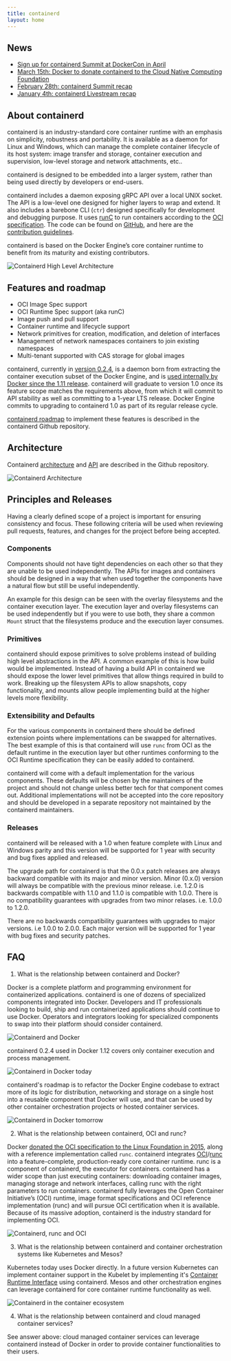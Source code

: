 ```yaml
---
title: containerd
layout: home
---
```


## News

* [Sign up for containerd Summit at DockerCon in April](dockercon-summit)
* [March 15th: Docker to donate containerd to the Cloud Native Computing Foundation](https://blog.docker.com/2017/03/docker-donates-containerd-to-cncf/)
* [February 28th: containerd Summit recap](https://blog.docker.com/2017/02/containerd-summit-recap-slides-videos-meeting-notes/)
* [January 4th: containerd Livestream recap](https://blog.docker.com/2017/01/containerd-livestream-recap)

## About containerd

containerd is an industry-standard core container runtime with an emphasis on simplicity, robustness and portability. It is available as a daemon for Linux and Windows, which can manage the complete container lifecycle of its host system: image transfer and storage, container execution and supervision, low-level storage and network attachments, etc..

containerd is designed to be embedded into a larger system, rather than being used directly by developers or end-users.

containerd includes a daemon exposing gRPC API over a local UNIX socket. The API is a low-level one designed for higher layers to wrap and extend. It also includes a barebone CLI (`ctr`) designed specifically for development and debugging purpose. It uses [runC](https://github.com/opencontainers/runc) to run containers according to the [OCI specification](https://www.opencontainers.org/about). The code can be found on [GitHub](https://github.com/containerd/containerd), and here are the [contribution guidelines](https://github.com/containerd/containerd/blob/master/CONTRIBUTING.md).

containerd is based on the Docker Engine’s core container runtime to benefit from its maturity and existing contributors.

![Containerd High Level Architecture](/images/chart-a.png "Containerd High Level Architecture")

## Features and roadmap

* OCI Image Spec support
* OCI Runtime Spec support (aka runC)
* Image push and pull support
* Container runtime and lifecycle support
* Network primitives for creation, modification, and deletion of interfaces
* Management of network namespaces containers to join existing namespaces
* Multi-tenant supported with CAS storage for global images

containerd, currently in [version 0.2.4](https://github.com/containerd/containerd/releases/tag/v0.2.4), is a daemon born from extracting the container execution subset of the Docker Engine, and is [used internally by Docker since the 1.11 release](https://blog.docker.com/2016/04/docker-engine-1-11-runc/). containerd will graduate to version 1.0 once its feature scope matches the requirements above, from which it will commit to API stability as well as committing to a 1-year LTS release. Docker Engine commits to upgrading to containerd 1.0 as part of its regular release cycle.

[containerd roadmap](https://github.com/containerd/containerd/blob/master/ROADMAP.md) to implement these features is described in the containerd Github repository.

## Architecture

Containerd [architecture](https://github.com/containerd/containerd/blob/master/design/architecture.md) and [API](https://github.com/containerd/containerd/tree/master/api/) are described in the Github repository.

![Containerd Architecture](/images/chart-b.png "Containerd High Level Architecture")

## Principles and Releases

Having a clearly defined scope of a project is important for ensuring consistency and focus.
These following criteria will be used when reviewing pull requests, features, and changes for the project before being accepted.

### Components

Components should not have tight dependencies on each other so that they are unable to be used independently.
The APIs for images and containers should be designed in a way that when used together the components have a natural flow but still be useful independently.

An example for this design can be seen with the overlay filesystems and the container execution layer.
The execution layer and overlay filesystems can be used independently but if you were to use both, they share a common `Mount` struct that the filesystems produce and the execution layer consumes.

### Primitives

containerd should expose primitives to solve problems instead of building high level abstractions in the API.
A common example of this is how build would be implemented.
Instead of having a build API in containerd we should expose the lower level primitives that allow things required in build to work.
Breaking up the filesystem APIs to allow snapshots, copy functionality, and mounts allow people implementing build at the higher levels more flexibility.

### Extensibility and Defaults

For the various components in containerd there should be defined extension points where implementations can be swapped for alternatives.
The best example of this is that containerd will use `runc` from OCI as the default runtime in the execution layer but other runtimes conforming to the OCI Runtime specification they can be easily added to containerd.

containerd will come with a default implementation for the various components.
These defaults will be chosen by the maintainers of the project and should not change unless better tech for that component comes out.
Additional implementations will not be accepted into the core repository and should be developed in a separate repository not maintained by the containerd maintainers.

### Releases

containerd will be released with a 1.0 when feature complete with Linux and Windows parity and this version will be supported for 1 year with security and bug fixes applied and released.

The upgrade path for containerd is that the 0.0.x patch releases are always backward compatible with its major and minor version.
Minor (0.x.0) version will always be compatible with the previous minor release. i.e. 1.2.0 is backwards compatible with 1.1.0 and 1.1.0 is compatible with 1.0.0.
There is no compatibility guarantees with upgrades from two minor relases.  i.e. 1.0.0 to 1.2.0.

There are no backwards compatibility guarantees with upgrades to major versions.  i.e 1.0.0 to 2.0.0.
Each major version will be supported for 1 year with bug fixes and security patches.

## FAQ

1. What is the relationship between containerd and Docker?

Docker is a complete platform and programming environment for containerized applications. containerd is one of dozens of specialized components integrated into Docker. Developers and IT professionals looking to build, ship and run containerized applications should continue to use Docker. Operators and integrators looking for specialized components to swap into their platform should consider containerd.

![Containerd and Docker](/images/chart-c.png "Containerd and Docker")

containerd 0.2.4 used in Docker 1.12 covers only container execution and process management.

![Containerd in Docker today](/images/chart-g.png "Containerd in Docker today")

containerd's roadmap is to refactor the Docker Engine codebase to extract more of its logic for distribution, networking and storage on a single host into a reusable component that Docker will use, and that can be used by other container orchestration projects or hosted container services.

![Containerd in Docker tomorrow](/images/chart-d.png "Containerd in Docker tomorrow")

2. What is the relationship between containerd, OCI and runc?

Docker [donated the OCI specification to the Linux Foundation in 2015](https://blog.docker.com/2015/06/open-container-project-foundation/), along with a reference implementation called `runc`. containerd integrates [OCI](https://www.opencontainers.org/)/[runc](https://runc.io/) into a feature-complete, production-ready core container runtime. runc is a component of containerd, the executor for containers. containerd has a wider scope than just executing containers: downloading container images, managing storage and network interfaces, calling runc with the right parameters to run containers. containerd fully leverages the Open Container Initiative’s (OCI) runtime, image format specifications and OCI reference implementation (runc) and will pursue OCI certification when it is available. Because of its massive adoption, containerd is the industry standard for implementing OCI. 

![Containerd, runc and OCI](/images/chart-a.png "Containerd, runc and OCI")

3. What is the relationship between containerd and container orchestration systems like Kubernetes and Mesos?

Kubernetes today uses Docker directly. In a future version Kubernetes can implement container support in the Kubelet by implementing it's [Container Runtime Interface](https://github.com/kubernetes/kubernetes/blob/release-1.5/docs/devel/container-runtime-interface.md) using containerd. Mesos and other orchestration engines can leverage containerd for core container runtime functionality as well.

![Containerd in the container ecosystem](/images/chart-f.png "Containerd in the container ecosystem")

4. What is the relationship between containerd and cloud managed container services?

See answer above: cloud managed container services can leverage containerd instead of Docker in order to provide container functionalities to their users.
